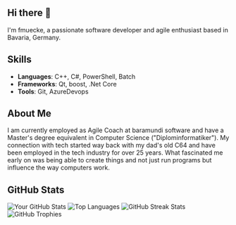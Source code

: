 ## Hi there 👋

I'm fmuecke, a passionate software developer and agile enthusiast based in Bavaria, Germany.

## Skills

- **Languages**: C++, C#, PowerShell, Batch
- **Frameworks**: Qt, boost, .Net Core
- **Tools**: Git, AzureDevops
<!--- **Databases**: MySQL, PostgreSQL, MongoDB-->

## About Me

I am currently employed as Agile Coach at baramundi software and have a Master's degree equivalent in Computer Science ("Diplominformatiker").
My connection with tech started way back with my dad's old C64 and have been employed in the tech industry for over 25 years.
What fascinated me early on was being able to create things and not just run programs but influence the way computers work.


## GitHub Stats

![Your GitHub Stats](https://github-readme-stats.vercel.app/api?username=fmuecke&show_icons=true)
![Top Languages](https://github-readme-stats.vercel.app/api/top-langs/?username=fmuecke&layout=compact&langs_count=8&card_width=320)
![GitHub Streak Stats](https://github-readme-streak-stats.herokuapp.com/?user=fmuecke)
![GitHub Trophies](https://github-profile-trophy.vercel.app/?username=fmuecke)

<!--

## About Me

I am a Senior Software Engineer at TechCorp. I have a Master's degree in Computer Science from Stanford University. I have been working in the tech industry for over 7 years, specializing in full-stack development and cloud computing.

## Projects

### [WeatherApp](https://github.com/johndoe/weatherapp)
A real-time weather forecasting app that provides accurate and up-to-date weather information using various APIs.

### [TaskManager](https://github.com/johndoe/taskmanager)
A task management tool that helps users organize their daily tasks efficiently.

## Open Source Contributions

I am an active contributor to several open-source projects. Here are a few I’m particularly proud of:

- [AwesomeProject](https://github.com/awesome/awesomeproject) - Added new features and fixed bugs.
- [CoolLibrary](https://github.com/cool/coollibrary) - Improved documentation and optimized performance.

## Interests

When I'm not coding, you can find me:

- Hiking and exploring the great outdoors 🌲
- Reading science fiction and fantasy novels 📚
- Experimenting with new recipes in the kitchen 🍲
- Playing guitar and writing music 🎸

## Get in Touch

Feel free to reach out to me via:

- **Email**: [john.doe@example.com](mailto:john.doe@example.com)
- **LinkedIn**: [John Doe](https://www.linkedin.com/in/johndoe)
- **Twitter**: [@johndoe](https://twitter.com/johndoe)

I'm always open to discussing new projects, collaborations, or opportunities!

## Fun Facts

- I can solve a Rubik's cube in under 2 minutes! 🧩
- I have a pet parrot named Kiwi who loves to mimic my typing sounds. 🦜
-->

